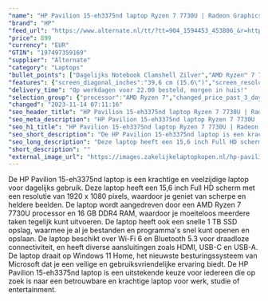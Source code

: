 ```yaml
---
"name": "HP Pavilion 15-eh3375nd laptop Ryzen 7 7730U | Radeon Graphics | 16 GB | 1 TB SSD"
"brand": "HP"
"feed_url": "https://www.alternate.nl/tt/?tt=904_1594453_453806_&r=https%3A%2F%2Fwww.alternate.nl%2Fhtml%2Fproduct%2F1920352%3Futm_source%3Dtradetracker%26utm_medium%3Dcpc%26utm_campaign%3Dtradetracker_Laptop%26utm_term%3DPL6HZNOL"
"price": 899
"currency": "EUR"
"GTIN": "197497359169"
"supplier": "Alternate"
"category": "Laptops"
"bullet_points": ["Dagelijks Notebook Clamshell Zilver","AMD Ryzen™ 7 7730U 2 GHz","39,6 cm (15.6\") Full HD 1920 x 1080 Pixels IPS 16:9","16 GB DDR4-SDRAM 3200 MHz 2 x 8 GB","1 TB SSD","AMD Radeon Graphics","Wi-Fi 6 (802.11ax) Bluetooth 5.3","Lithium-Ion (Li-Ion) 41 Wh 8,5 uur 45 W","Windows 11 Home"]
"features": {"screen_diagonal_inches":"39,6 cm (15.6\")","screen_resolution":"1920 x 1080 Pixels","processor_family":"AMD Ryzen™ 7","memory_size":"16 GB","memory_type":"DDR4-SDRAM","total_storage_space":"1 TB","operating_system":"Windows 11 Home","battery_capacity":"41 Wh","width":"360,2 mm","depth":"234 mm","height":"17,9 mm","weight":"1,75 kg"}
"delivery_time": "Op werkdagen voor 22.00 besteld, morgen in huis!"
"selection_group": {"processor":"AMD Ryzen 7","changed_price_past_3_days":false,"product_family":"Pavilion"}
"changed": "2023-11-14 07:11:16"
"seo_header_title": "HP Pavilion 15-eh3375nd laptop Ryzen 7 7730U | Radeon Graphics | 16 GB | 1 TB SSD"
"seo_meta_description": "HP Pavilion 15-eh3375nd laptop Ryzen 7 7730U | Radeon Graphics | 16 GB | 1 TB SSD"
"seo_h1_title": "HP Pavilion 15-eh3375nd laptop Ryzen 7 7730U | Radeon Graphics | 16 GB | 1 TB SSD"
"seo_short_description": "De HP Pavilion 15-eh3375nd laptop is een krachtige en veelzijdige laptop voor dagelijks gebruik."
"seo_long_description": "Deze laptop heeft een 15,6 inch Full HD scherm met een resolutie van 1920 x 1080 pixels, waardoor je geniet van scherpe en heldere beelden. De laptop wordt aangedreven door een AMD Ryzen 7 7730U processor en 16 GB DDR4 RAM, waardoor je moeiteloos meerdere taken tegelijk kunt uitvoeren. De laptop heeft ook een snelle 1 TB SSD opslag, waarmee je al je bestanden en programma's snel kunt openen en opslaan. De laptop beschikt over Wi-Fi 6 en Bluetooth 5. 3 voor draadloze connectiviteit, en heeft diverse aansluitingen zoals HDMI, USB-C en USB-A. De laptop draait op Windows 11 Home, het nieuwste besturingssysteem van Microsoft dat je een veilige en gebruiksvriendelijke ervaring biedt. De HP Pavilion 15-eh3375nd laptop is een uitstekende keuze voor iedereen die op zoek is naar een betrouwbare en krachtige laptop voor werk, studie of entertainment."
"short_description": ""
"external_image_url": "https://images.zakelijkelaptopkopen.nl/hp-pavilion-15-eh3375nd-laptop-ryzen-7-7730u-radeon-graphics-16-gb-1-tb-ssd.webp"
---
```


De HP Pavilion 15-eh3375nd laptop is een krachtige en veelzijdige laptop voor dagelijks gebruik. Deze laptop heeft een 15,6 inch Full HD scherm met een resolutie van 1920 x 1080 pixels, waardoor je geniet van scherpe en heldere beelden. De laptop wordt aangedreven door een AMD Ryzen 7 7730U processor en 16 GB DDR4 RAM, waardoor je moeiteloos meerdere taken tegelijk kunt uitvoeren. De laptop heeft ook een snelle 1 TB SSD opslag, waarmee je al je bestanden en programma's snel kunt openen en opslaan. De laptop beschikt over Wi-Fi 6 en Bluetooth 5.3 voor draadloze connectiviteit, en heeft diverse aansluitingen zoals HDMI, USB-C en USB-A. De laptop draait op Windows 11 Home, het nieuwste besturingssysteem van Microsoft dat je een veilige en gebruiksvriendelijke ervaring biedt. De HP Pavilion 15-eh3375nd laptop is een uitstekende keuze voor iedereen die op zoek is naar een betrouwbare en krachtige laptop voor werk, studie of entertainment.